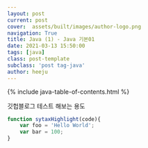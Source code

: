 ```yaml
---
layout: post
current: post
cover:  assets/built/images/author-logo.png
navigation: True
title: Java (1) - Java 기본01
date: 2021-03-13 15:50:00
tags: [java]
class: post-template
subclass: 'post tag-java'
author: heeju
---
```


{% include java-table-of-contents.html %}

깃헙블로그 테스트 해보는 용도
~~~javascript
function sytaxHighlight(code){
    var foo = 'Hello World';
    var bar = 100;
}
~~~